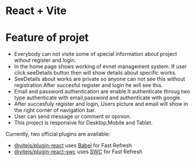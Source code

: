 # React + Vite
# Feature of projet
* Everybody can not visite some of special information about project wihout register and login.
* In the home page shows working of evnet management system. If user click seeDetails button then will show details about specific works.
* SeeDetails about works are private so anyone can not see this without registration.After succesful register and login he will see this.
* Email and password authentication are enable.It authenticate throug two type authenticate with email,password and authenticate with google.
* After succesfuly register and login, Users picture and email will show in the right corner of navigation bar.
* User can send message or comment or opinion.
* This project is responsive for Desktop,Mobile and Tablet.



Currently, two official plugins are available:

- [@vitejs/plugin-react](https://github.com/vitejs/vite-plugin-react/blob/main/packages/plugin-react/README.md) uses [Babel](https://babeljs.io/) for Fast Refresh
- [@vitejs/plugin-react-swc](https://github.com/vitejs/vite-plugin-react-swc) uses [SWC](https://swc.rs/) for Fast Refresh
